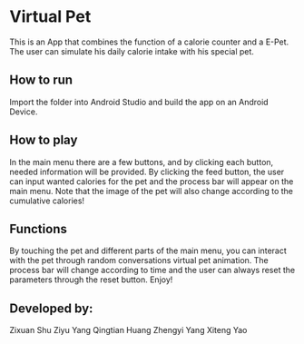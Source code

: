 Virtual Pet
====================

This is an App that combines the function of a calorie counter and a E-Pet. The user can simulate his daily calorie intake with his special pet.

How to run
----------

Import the folder into Android Studio and build the app on an Android Device.

How to play
-----------

In the main menu there are a few buttons, and by clicking each button, needed information will be provided. By clicking the feed button, the user can input wanted calories for the pet and the process bar will appear on the main menu. Note that the image of the pet will also change according to the cumulative calories!

Functions
-----------

By touching the pet and different parts of the main menu, you can interact with the pet through random conversations virtual pet animation. The process bar will change according to time and the user can always reset the parameters through the reset button.
Enjoy!


Developed by:
--------------

Zixuan Shu
Ziyu Yang
Qingtian Huang
Zhengyi Yang
Xiteng Yao
